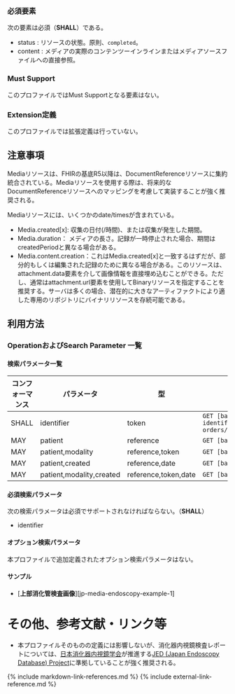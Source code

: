 
### 必須要素

次の要素は必須（**SHALL**）である。

- status : リソースの状態。原則、`completed`。
- content : メディアの実際のコンテンツーインラインまたはメディアソースファイルへの直接参照。

### Must Support
このプロファイルではMust Supportとなる要素はない。

### Extension定義
このプロファイルでは拡張定義は行っていない。

## 注意事項

Mediaリソースは、FHIRの基底R5以降は、DocumentReferenceリソースに集約統合されている。Mediaリソースを使用する際は、将来的なDocumentReferenceリソースへのマッピングを考慮して実装することが強く推奨される。

Mediaリソースには、いくつかのdate/timesが含まれている。

- Media.created[x]: 収集の日付(/時間)、または収集が発生した期間。
- Media.duration： メディアの長さ。記録が一時停止された場合、期間はcreatedPeriodと異なる場合がある。
- Media.content.creation：これはMedia.created[x]と一致するはずだが、部分的もしくは編集された記録のために異なる場合がある。このリソースは、attachment.data要素を介して画像情報を直接埋め込むことができる。ただし、通常はattachment.url要素を使用してBinaryリソースを指定することを推奨する。サーバは多くの場合、潜在的に大きなアーティファクトにより適した専用のリポジトリにバイナリリソースを存続可能である。

## 利用方法

### OperationおよびSearch Parameter 一覧

#### 検索パラメータ一覧

| コンフォーマンス | パラメータ    | 型     | 例                                                           |
| ---------------- | ------------- | ------ | ------------------------------------------------------------ |
| SHALL | identifier | token | `GET [base]/media?identifier=http://samplehospital.org/fhir/endoscopysystem/imaging-orders/202304250945280001` |
| MAY | patient | reference | `GET [base]/media?patient=123` |
| MAY | patient,modality | reference,token | `GET [base]/media?patient=123&modality=ES` |
| MAY | patient,created | reference,date | `GET [base]/media?patient=123&created=eq2021-06-25` |
| MAY | patient,modality,created | reference,token,date  | `GET [base]/media?patient=123&modality=ES&created=eq2021-06-25` |

#### 必須検索パラメータ

次の検索パラメータは必須でサポートされなければならない。（**SHALL**）

- identifier

#### オプション検索パラメータ

本プロファイルで追加定義されたオプション検索パラメータはない。

#### サンプル

* [**上部消化管検査画像**][jp-media-endoscopy-example-1]

# その他、参考文献・リンク等

* 本プロファイルそのものの定義には影響しないが、消化器内視鏡検査レポートについては、[日本消化器内視鏡学会](https://jges.net/)が推進する[JED (Japan Endoscopy Database) Project](https://jedproject.jges.net/)に準拠していることが強く推奨される。 

{% include markdown-link-references.md %}
{% include external-link-reference.md %}

